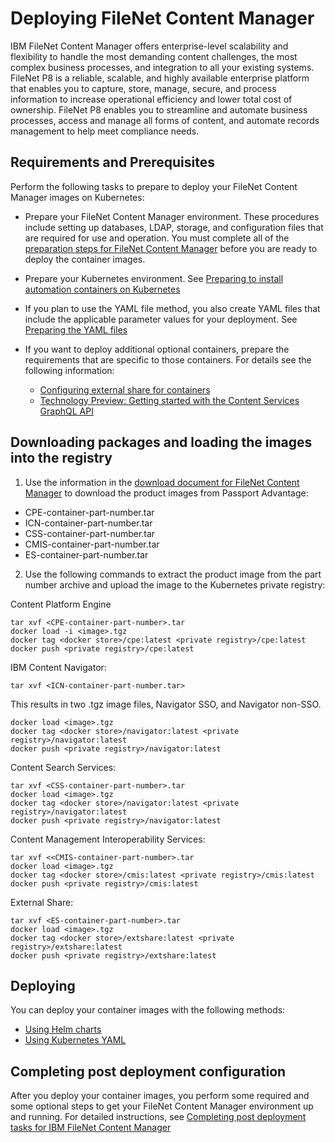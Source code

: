 # Deploying FileNet Content Manager

IBM FileNet Content Manager offers enterprise-level scalability and flexibility to handle the most demanding content challenges, the most complex business processes, and integration to all your existing systems. FileNet P8 is a reliable, scalable, and highly available enterprise platform that enables you to capture, store, manage, secure, and process information to increase operational efficiency and lower total cost of ownership. FileNet P8 enables you to streamline and automate business processes, access and manage all forms of content, and automate records management to help meet compliance needs.

## Requirements and Prerequisites

Perform the following tasks to prepare to deploy your FileNet Content Manager images on Kubernetes:

- Prepare your FileNet Content Manager environment. These procedures include setting up databases, LDAP, storage, and configuration files that are required for use and operation. You must complete all of the [preparation steps for FileNet Content Manager](https://www.ibm.com/support/knowledgecenter/SSNW2F_5.5.0/com.ibm.p8.containers.doc/containers_prepare.htm) before you are ready to deploy the container images. 

- Prepare your Kubernetes environment. See [Preparing to install automation containers on Kubernetes](https://www.ibm.com/support/knowledgecenter/SSNW2F_5.5.0/com.ibm.p8.containers.doc/containers_prepare_env_k8s.htm)

- If you plan to use the YAML file method, you also create YAML files that include the applicable parameter values for your deployment. See [Preparing the YAML files](https://www.ibm.com/support/knowledgecenter/SSNW2F_5.5.0/com.ibm.p8.containers.doc/containers_k8syaml.htm)

- If you want to deploy additional optional containers, prepare the requirements that are specific to those containers. For details see the following information:
  - [Configuring external share for containers](https://www.ibm.com/support/knowledgecenter/SSNW2F_5.5.0/com.ibm.p8.containers.doc/containers_externalshare.htm)
  - [Technology Preview: Getting started with the Content Services GraphQL API](http://www.ibm.com/support/docview.wss?uid=ibm10883630)

## Downloading packages and loading the images into the registry

1. Use the information in the [download document for FileNet Content Manager](https://www-01.ibm.com/support/docview.wss?uid=swg24044874) to download the product images from Passport Advantage: 

  - CPE-container-part-number.tar
  - ICN-container-part-number.tar
  - CSS-container-part-number.tar
  - CMIS-container-part-number.tar
  - ES-container-part-number.tar


2. Use the following commands to extract the product image from the part number archive and upload the image to the Kubernetes private registry:

Content Platform Engine

   ```
  tar xvf <CPE-container-part-number>.tar
  docker load -i <image>.tgz
  docker tag <docker store>/cpe:latest <private registry>/cpe:latest
  docker push <private registry>/cpe:latest
   ```   

IBM Content Navigator:

   ```
  tar xvf <ICN-container-part-number.tar>
   ```   
   This results in two .tgz image files, Navigator SSO, and Navigator non-SSO.
   
   ```
  docker load <image>.tgz
  docker tag <docker store>/navigator:latest <private registry>/navigator:latest
  docker push <private registry>/navigator:latest
   ```   

Content Search Services:

   ```
  tar xvf <CSS-container-part-number>.tar
  docker load <image>.tgz
  docker tag <docker store>/navigator:latest <private registry>/navigator:latest
  docker push <private registry>/navigator:latest
   ```    	
    

Content Management Interoperability Services:

   ```
  tar xvf <<CMIS-container-part-number>.tar
  docker load <image>.tgz
  docker tag <docker store>/cmis:latest <private registry>/cmis:latest
  docker push <private registry>/cmis:latest
   ```

External Share:

   ```
  tar xvf <ES-container-part-number>.tar
  docker load <image>.tgz
  docker tag <docker store>/extshare:latest <private registry>/extshare:latest
  docker push <private registry>/extshare:latest
   ```


## Deploying

You can deploy your container images with the following methods:

- [Using Helm charts](helm-charts/README.md)
- [Using Kubernetes YAML](k8s-yaml/README.md)

## Completing post deployment configuration

After you deploy your container images, you perform some required and some optional steps to get your FileNet Content Manager environment up and running. For detailed instructions, see [Completing post deployment tasks for IBM FileNet Content Manager](https://www.ibm.com/support/knowledgecenter/SSNW2F_5.5.0/com.ibm.p8.containers.doc/containers_postdeploy.htm)
